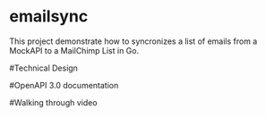 # emailsync
This project demonstrate how to syncronizes a list of emails from a MockAPI to a MailChimp List in Go.

#Technical Design

#OpenAPI 3.0 documentation

#Walking through video
